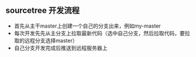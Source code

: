 ## sourcetree 开发流程
* 首先从主干master上创建一个自己的分支出来，例如my-master
* 每次开发先先从主分支上拉取最新代码（选中自己分支，然后拉取代码，要拉取的远程分支选择master）
* 自己分支开发完成后推送到远程服务器上


